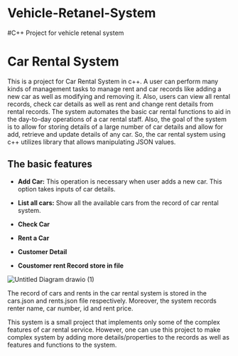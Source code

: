 # Vehicle-Retanel-System

#C++ Project  for vehicle retenal system

# Car Rental System
 This is a project for Car Rental System in c++. A user can perform many kinds of management tasks to manage rent and car records like adding a new car as well as modifying and removing it. Also, users can view all rental records, check car details as well as rent and change rent details from rental records.
 The system automates the basic car rental functions to aid in the day-to-day operations of a car rental staff. Also, the goal of the system is to allow for storing details of a large number of car details and allow for add, retrieve and update details of any car. So, the car rental system using c++ utilizes library that allows manipulating JSON values.



## The basic features

- **Add Car:** 
       This operation is necessary when user adds a new car. This option takes inputs of car details.

- **List all cars:**
       Show all the available cars from the record of car rental system.
- **Check Car**
- **Rent a Car**
 - **Customer  Detail**
- **Coustomer rent Record store in file**


![Untitled Diagram drawio (1)](https://github.com/Tany26/Vehicle-Retanel-System/assets/59301868/7921acf1-e58f-4ffb-9e7d-883d169435d8)

The record of cars and rents in the car rental system is stored in the cars.json and rents.json file respectively. Moreover, the system records renter name, car number, id and rent price.

This system is a small project that implements only some of the complex features of car rental service. However, one can use this project to make complex system by adding more details/properties to the records as well as features and functions to the system.


